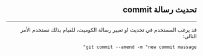 <div dir=rtl>

## **تحديث رسالة commit**
---
 
قد يرغب المستخدم في تحديث او تغيير رسالة الكوميت، للقيام بذلك نستخدم الأمر التالي:
```
git commit --amend -m "new commit massage"
``` 


</div>